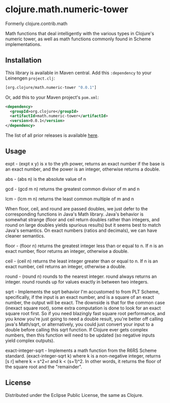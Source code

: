 # clojure.math.numeric-tower

Formerly clojure.contrib.math

Math functions that deal intelligently with the various
types in Clojure's numeric tower, as well as math functions
commonly found in Scheme implementations.

## Installation

This library is available in Maven central. Add this `:dependency` to your
Leinengen `project.clj`:

```clojure
[org.clojure/math.numeric-tower "0.0.1"]
```

Or, add this to your Maven project's `pom.xml`:

```xml
<dependency>
  <groupId>org.clojure</groupId>
  <artifactId>math.numeric-tower</artifactId>
  <version>0.0.1</version>
</dependency>
```

The list of all prior releases is available [here](http://search.maven.org/#search%7Cga%7C1%7Cg%3A%22org.clojure%22%20AND%20a%3A%22math.numeric-tower%22).

## Usage

expt - (expt x y) is x to the yth power, returns an exact number
  if the base is an exact number, and the power is an integer,
  otherwise returns a double.

abs - (abs n) is the absolute value of n

gcd - (gcd m n) returns the greatest common divisor of m and n

lcm - (lcm m n) returns the least common multiple of m and n

When floor, ceil, and round are passed doubles, we just defer to
the corresponding functions in Java's Math library.  Java's
behavior is somewhat strange (floor and ceil return doubles rather
than integers, and round on large doubles yields spurious results)
but it seems best to match Java's semantics.  On exact numbers
(ratios and decimals), we can have cleaner semantics.

floor - (floor n) returns the greatest integer less than or equal to n.
  If n is an exact number, floor returns an integer,
  otherwise a double.

ceil - (ceil n) returns the least integer greater than or equal to n.
  If n is an exact number, ceil returns an integer,
  otherwise a double.

round - (round n) rounds to the nearest integer.
  round always returns an integer.  round rounds up for values
  exactly in between two integers.


sqrt - Implements the sqrt behavior I'm accustomed to from PLT Scheme,
  specifically, if the input is an exact number, and is a square
  of an exact number, the output will be exact.  The downside
  is that for the common case (inexact square root), some extra
  computation is done to look for an exact square root first.
  So if you need blazingly fast square root performance, and you
  know you're just going to need a double result, you're better
  off calling java's Math/sqrt, or alternatively, you could just
  convert your input to a double before calling this sqrt function.
  If Clojure ever gets complex numbers, then this function will
  need to be updated (so negative inputs yield complex outputs).

exact-integer-sqrt - Implements a math function from the R6RS Scheme
  standard.  (exact-integer-sqrt k) where k is a non-negative integer,
  returns [s r] where k = s^2+r and k < (s+1)^2.  In other words, it
  returns the floor of the square root and the "remainder".

## License

Distributed under the Eclipse Public License, the same as Clojure.
